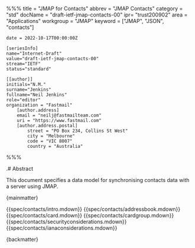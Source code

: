 %%%
    title = "JMAP for Contacts"
    abbrev = "JMAP Contacts"
    category = "std"
    docName = "draft-ietf-jmap-contacts-00"
    ipr= "trust200902"
    area = "Applications"
    workgroup = "JMAP"
    keyword = ["JMAP", "JSON", "contacts"]

    date = 2022-10-17T00:00:00Z

    [seriesInfo]
    name="Internet-Draft"
    value="draft-ietf-jmap-contacts-00"
    stream="IETF"
    status="standard"

    [[author]]
    initials="N.M."
    surname="Jenkins"
    fullname="Neil Jenkins"
    role="editor"
    organization = "Fastmail"
        [author.address]
        email = "neilj@fastmailteam.com"
        uri = "https://www.fastmail.com"
        [author.address.postal]
            street = "PO Box 234, Collins St West"
            city = "Melbourne"
            code = "VIC 8007"
            country = "Australia"
%%%

.# Abstract

This document specifies a data model for synchronising contacts data with a server using JMAP.

{mainmatter}

{{spec/contacts/intro.mdown}}
{{spec/contacts/addressbook.mdown}}
{{spec/contacts/card.mdown}}
{{spec/contacts/cardgroup.mdown}}
{{spec/contacts/securityconsiderations.mdown}}
{{spec/contacts/ianaconsiderations.mdown}}

{backmatter}
